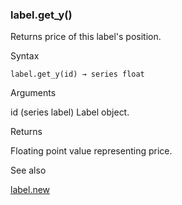 ### label.get\_y()

Returns price of this label's position.

Syntax

```
label.get_y(id) → series float
```

Arguments

id (series label) Label object.

Returns

Floating point value representing price.

See also

[label.new](#fun_label.new)
